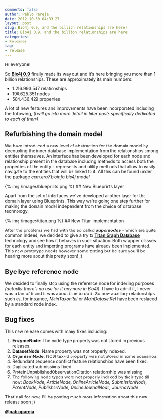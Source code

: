 ```yaml
---
comments: false
author: Pablo Pareja
date: 2012-10-30 04:33:27
layout: post
slug: Bio4j 0.9, and the billion relationships are here!
title: Bio4j 0.9, and the billion relationships are here!
categories:
- Releases
tag:
- release
---
```


Hi everyone!

So [**Bio4j 0.9**](https://github.com/bio4j/Bio4j/wiki/Bio4j-0.9) finally made its way out and it's here bringing you more than 1 billion relationships. These are approximately its main numbers:

- 1.216.993.547 relationships
- 190.625.351 nodes
- 584.436.429 properties

A lot of new features and improvements have been incorporated including the following, _(I will go into more detail in later posts specifically dedicated to each of them)_

## Refurbishing the domain model

We have introduced a new level of abstraction for the domain model by decoupling the inner database implementation from the relationships among entities themselves. An interface has been developed for each node and relationship present in the database including methods to access both the properties of the entity it represents and utility methods that allow to easily navigate to the entities that will be linked to it. All this can be found under the package _com.era7.bioinfo.bio4j.model_

{% img /images/blueprints.png %} ## New Blueprints layer

Apart from the set of interfaces we've developed another layer for the domain layer using Blueprints. This way we're going one step further for making the domain model independent from the choice of database technology.

{% img /images/titan.png %} ## New Titan implementation

After the problems we had with the so called _**supernodes**_ - which are quite common indeed, we decided to give a try to [**Titan Graph Database**](http://thinkaurelius.github.io/titan/) technology and see how it behaves in such situation. Both wrapper classes for each entity and importing programs have already been implemented. This new prototype needs however some testing but be sure you'll be hearing more about this pretty soon! ;)

## Bye bye reference node

We decided to finally stop using the reference node for indexing purposes _(actually there's no use for it anymore in Bio4j)_. I have to admit it, I never was a fan of it and it was about time to do it. So now auxiliary relationships such as, for instance, _MainTaxonRel_ or _MainDatasetRel_ have been replaced by a standard node index.

## Bug fixes

This new release comes with many fixes including:

1. **EnzymeNode**: The node type property was not stored in previous releases.
2. **DatasetNode**: Name property was not properly indexed. 
3. **OrganismNode**: NCBI tax-id property was not stored in some scenarios.
4. Redundant sequence conflict feature relationships have been fixed.
5. Duplicated submissions fixed
6. ProteinUnpublishedObservationCitation relationship was missing
7. The following node types were not properly indexed by their type till now: _BookNode, ArticleNode, OnlineArticleNode, SubmissionNode, PatentNode, PublisherNode, OnlineJournalNode, JournalNode_


That's all for now, I'll be posting much more information about this new release soon ;)



[**@pablopareja**](http://twitter.com/pablopareja)


